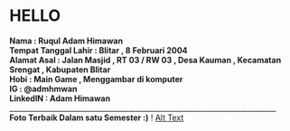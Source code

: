 # HELLO
**Nama : Ruqul Adam Himawan**<br>
**Tempat Tanggal Lahir : Blitar , 8 Februari 2004**<br>
**Alamat Asal : Jalan Masjid , RT 03 / RW 03 , Desa Kauman , Kecamatan Srengat , Kabupaten Blitar**<br>
**Hobi : Main Game , Menggambar di komputer**<br>
**IG : @admhmwan**<br>
**LinkedIN : Adam Himawan**<br>
__________________________________________________________________________ <br>
**Foto Terbaik Dalam satu Semester :)**
! [Alt Text](https://github.com/adam033/HELLO/blob/master/Adam.jpeg)

